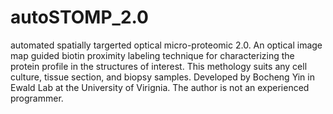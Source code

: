 # autoSTOMP_2.0
 automated spatially targerted optical micro-proteomic 2.0. An optical image map guided biotin proximity labeling technique for characterizing the protein profile in the structures of interest. This methology suits any cell culture, tissue section, and biopsy samples. Developed by Bocheng Yin in Ewald Lab at the University of Virignia. The author is not an experienced programmer.
